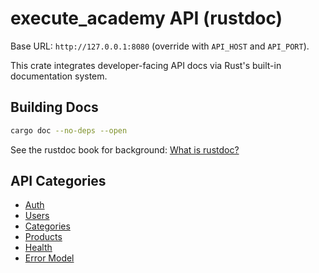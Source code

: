 # execute_academy API (rustdoc)

Base URL: `http://127.0.0.1:8080` (override with `API_HOST` and `API_PORT`).

This crate integrates developer-facing API docs via Rust's built-in documentation system.

## Building Docs

```bash
cargo doc --no-deps --open
```

See the rustdoc book for background: [What is rustdoc?](https://doc.rust-lang.org/rustdoc/what-is-rustdoc.html)

## API Categories

- [Auth](crate::api_docs::auth)
- [Users](crate::api_docs::users)
- [Categories](crate::api_docs::categories)
- [Products](crate::api_docs::products)
- [Health](crate::api_docs::health)
- [Error Model](crate::api_docs::errors)
